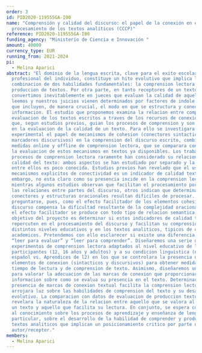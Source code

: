 ```yaml
---
order: 3
id: PID2020-119555GA-I00
name: "Comprensión y calidad del discurso: el papel de la conexión en el
  procesamiento de los textos analíticos (CCCP)"
reference: PID2020-119555GA-I00
funding_agency: "Ministerio de Ciencia e Innovación "
amount: 40000
currency_type: EUR
running_from: 2021-2024
pi:
  - Melina Aparici
abstract: "El dominio de la lengua escrita, clave para el exito escolar y
  profesional del individuo, constituye un hito evolutivo que implica la
  combinacion de dos habilidades fundamentales: la comprension lectora y la
  produccion de textos. Por otra parte, en tanto receptores de un texto, nos
  convertimos inevitablemente en jueces que evaluan la calidad de aquello que
  leemos y nuestros juicios vienen determinados por factores de indole diversa
  que incluyen, de manera crucial, el modo en que se estructura y conecta la
  informacion. El estudio que proponemos examina la relacion entre comprension y
  evaluacion de los textos escritos a traves de los recursos de conexion textual
  que, segun estudios previos, guian los procesos de comprension y son valorados
  en la evaluacion de la calidad de un texto. Para ello se investigara de manera
  experimental el papel de mecanismos de cohesion (conectores sintacticos y
  marcadores discursivos) en la comprension del discurso escrito, combinando
  medidas online y offline de comprension lectora, que se comparara con el uso y
  la evaluacion de estos mecanismos en textos ya disponibles. Los trabajos sobre
  procesos de comprension lectora raramente han considerado su relacion con la
  calidad del texto: ambos aspectos se han estudiado por separado y la relacion
  entre ellos es poco conocida. Estudios previos han revelado que el uso de
  mecanismos explicitos de conectividad es un indicador de calidad textual. Sin
  embargo, no esta claro como su presencia incide en la comprension lectora:
  mientras algunos estudios observan que facilitan el procesamiento porque guian
  las relaciones entre partes del discurso, otros indican que determinados
  conectores y estructuras oracionales resultan dificiles de procesar. Cabe
  preguntarse, pues, como el efecto facilitador de los elementos cohesivos en el
  discurso compensa la dificultad resultante de la complejidad oracional, y si
  el efecto facilitador se produce con todo tipo de relacion semantica. El
  objetivo del proyecto es determinar si estos indicadores de calidad textual
  repercuten en el procesamiento del discurso y facilitan su comprension, en
  distintos niveles educativos y en los textos analiticos, tipicos de contextos
  academicos. Pretendemos con ello esclarecer si existe una diferencia entre
  “leer para evaluar” y “leer para comprender”. Diseñaremos una serie de
  experimentos de comprension lectora adaptados al nivel educativo de los
  participantes (12, 16 años y adultos) y a su condicion linguistica (nativos de
  español vs. Aprendices de l2) en los que se controlara la presencia de
  elementos de conexion (sintacticos y discursivos) para obtener medidas de
  tiempo de lectura y de comprension de texto. Asimismo, diseñaremos una tarea
  para valorar la adecuacion de las marcas de conexion que proporcionara
  informacion sobre como se evalua su presencia en el texto. Determinar como la
  presencia de marcas de conexion textual facilita la comprension lectora
  arrojara luz sobre las habilidades de comprension del texto y su desarrollo
  evolutivo. La comparacion con datos de evaluacion de produccion textual
  revelara la naturaleza de la relacion entre aquello que se valora al evaluar
  un texto y aquello que facilita su lectura. En conjunto, se espera contribuir
  al conocimiento sobre los procesos de aprendizaje y enseñanza de lenguas y, en
  particular, sobre el desarrollo de la habilidad de comprender y producir
  textos analiticos que implican un posicionamiento critico por parte del
  autor/receptor."
members:
  - Melina Aparici
---
```

